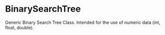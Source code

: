 # BinarySearchTree
Generic Binary Search Tree Class. Intended for the use of numeric data (int, float, double).
